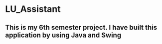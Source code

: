 # LU_Assistant
## This is my 6th semester project. I have built this application by using Java and Swing
